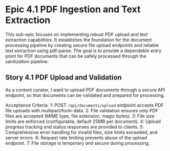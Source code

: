 # Epic 4.1 PDF Ingestion and Text Extraction

This sub-epic focuses on implementing robust PDF upload and text extraction capabilities. It establishes the foundation for the document processing pipeline by creating secure file upload endpoints and reliable text extraction using pdf-parse. The goal is to provide a dependable entry point for PDF documents that can be safely processed through the sanitization pipeline.

## Story 4.1 PDF Upload and Validation

As a content curator, I want to upload PDF documents through a secure API endpoint, so that documents can be validated and prepared for processing.

Acceptance Criteria:
1: POST `/api/documents/upload` endpoint accepts PDF file uploads with multipart/form-data.
2: File validation ensures only PDF files are accepted (MIME type, file extension, magic bytes).
3: File size limits are enforced (configurable, default 25MB per document).
4: Upload progress tracking and status responses are provided to clients.
5: Comprehensive error handling for invalid files, size limits exceeded, and server errors.
6: Request rate limiting prevents abuse of the upload endpoint.
7: File storage is temporary and secure during processing.
